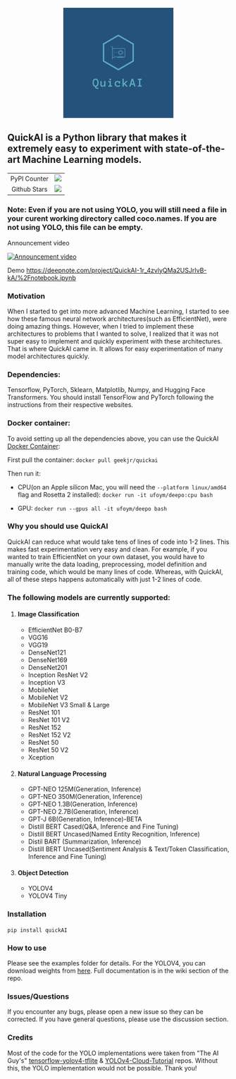 <p align="center">
  <img src="https://raw.githubusercontent.com/geekjr/quickai/main/assets/quickai.png" alt="QuickAI logo"/>
</p>

## QuickAI is a Python library that makes it extremely easy to experiment with state-of-the-art Machine Learning models.

<table>
	<tr>
		<td align="center">PyPI Counter</td>
		<td align="center"><a href="http://pepy.tech/project/quickai"><img src="http://pepy.tech/badge/quickai"></a></td>
	</tr>
	<tr>
		<td align="center">Github Stars</td>
		<td align="center"><a href="https://github.com/geekjr/quickai"><img src="https://img.shields.io/github/stars/geekjr/quickai.svg?style=social&label=Stars"></a></td>
	</tr>
</table>

### Note: Even if you are not using YOLO, you will still need a file in your curent working directory called coco.names. If you are not using YOLO, this file can be empty.  

Announcement video

[![Announcement video](https://img.youtube.com/vi/kK46sJphjIs/0.jpg)](https://www.youtube.com/watch?v=kK46sJphjIs)

Demo https://deepnote.com/project/QuickAI-1r_4zvlyQMa2USJrIvB-kA/%2Fnotebook.ipynb

### Motivation

When I started to get into more advanced Machine Learning, I started to see how these famous neural network
architectures(such as EfficientNet), were doing amazing things. However, when I tried to implement these architectures
to problems that I wanted to solve, I realized that it was not super easy to implement and quickly experiment with these
architectures. That is where QuickAI came in. It allows for easy experimentation of many model architectures quickly.

### Dependencies:

Tensorflow, PyTorch, Sklearn, Matplotlib, Numpy, and Hugging Face Transformers. You should install TensorFlow and PyTorch following the instructions from their respective websites.

### Docker container:

To avoid setting up all the dependencies above, you can use the QuickAI [Docker Container](https://hub.docker.com/r/geekjr/quickai):

First pull the container:
`docker pull geekjr/quickai`

Then run it:

* CPU(on an Apple silicon Mac, you will need the `--platform linux/amd64` flag and Rosetta 2 installed):
`docker run -it ufoym/deepo:cpu bash`

* GPU:
`docker run --gpus all -it ufoym/deepo bash`

### Why you should use QuickAI

QuickAI can reduce what would take tens of lines of code into 1-2 lines. This makes fast experimentation very easy and
clean. For example, if you wanted to train EfficientNet on your own dataset, you would have to manually write the data
loading, preprocessing, model definition and training code, which would be many lines of code. Whereas, with QuickAI,
all of these steps happens automatically with just 1-2 lines of code.

### The following models are currently supported:

1. #### Image Classification
   - EfficientNet B0-B7
   - VGG16
   - VGG19
   - DenseNet121
   - DenseNet169
   - DenseNet201
   - Inception ResNet V2
   - Inception V3
   - MobileNet
   - MobileNet V2
   - MobileNet V3 Small & Large
   - ResNet 101
   - ResNet 101 V2
   - ResNet 152
   - ResNet 152 V2
   - ResNet 50
   - ResNet 50 V2
   - Xception
2. #### Natural Language Processing

   - GPT-NEO 125M(Generation, Inference)
   - GPT-NEO 350M(Generation, Inference)
   - GPT-NEO 1.3B(Generation, Inference)
   - GPT-NEO 2.7B(Generation, Inference)
   - GPT-J 6B(Generation, Inference)-BETA
   - Distill BERT Cased(Q&A, Inference and Fine Tuning)
   - Distill BERT Uncased(Named Entity Recognition, Inference)
   - Distil BART (Summarization, Inference)
   - Distill BERT Uncased(Sentiment Analysis & Text/Token Classification, Inference and Fine Tuning)

3. #### Object Detection
   - YOLOV4
   - YOLOV4 Tiny

### Installation

`pip install quickAI`

### How to use

Please see the examples folder for details. For the YOLOV4, you can download weights from [here](https://github.com/geekjr/quickai/releases/download/1.3.0/checkpoints.zip). Full documentation is in the wiki section of the repo.

### Issues/Questions

If you encounter any bugs, please open a new issue so they can be corrected. If you have general questions, please use the discussion section.

### Credits

Most of the code for the YOLO implementations were taken from "The AI Guy's" [tensorflow-yolov4-tflite](https://github.com/theAIGuysCode/tensorflow-yolov4-tflite) & [YOLOv4-Cloud-Tutorial](https://github.com/theAIGuysCode/YOLOv4-Cloud-Tutorial) repos. Without this, the YOLO implementation would not be possible. Thank you!
